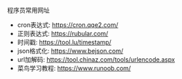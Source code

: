 程序员常用网址
* cron表达式: https://cron.qqe2.com/
* 正则表达式: https://rubular.com/
* 时间戳: https://tool.lu/timestamp/
* json格式化: https://www.bejson.com/
* url加解码: https://tool.chinaz.com/tools/urlencode.aspx
* 菜鸟学习教程: https://www.runoob.com/




